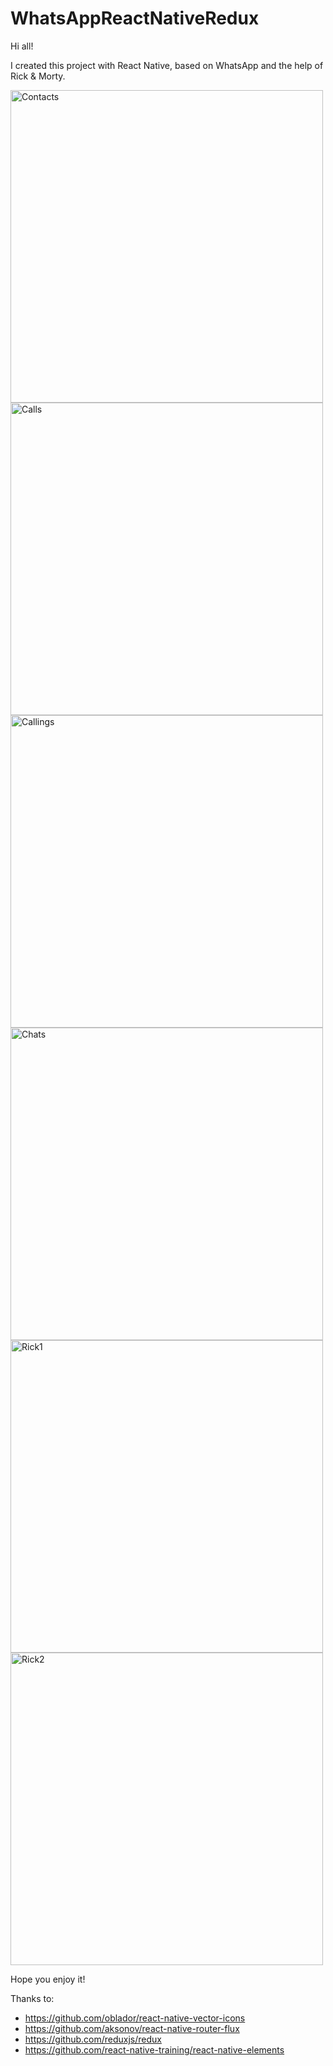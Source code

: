 # WhatsAppReactNativeRedux

Hi all! 

I created this project with React Native, based on WhatsApp and the help of Rick & Morty.

<p>
  <img src="https://image.ibb.co/bxiAET/Contacts.png" alt="Contacts" border="0" height="500" />
  <img src="https://image.ibb.co/gBX3ZT/Calls.png" alt="Calls" border="0" height="500" />
  <img src="https://image.ibb.co/dRQe8o/Callings.png" alt="Callings" border="0" height="500" />
  <img src="https://image.ibb.co/n6t5g8/Chats.png" alt="Chats" border="0" height="500" />
  <img src="https://image.ibb.co/fu3Vg8/Rick1.png" alt="Rick1" border="0" height="500" />
  <img src="https://image.ibb.co/hp2dZT/Rick2.png" alt="Rick2" border="0" height="500" />
</p>

<p>
  Hope you enjoy it!
</p>


Thanks to:
  - https://github.com/oblador/react-native-vector-icons
  - https://github.com/aksonov/react-native-router-flux
  - https://github.com/reduxjs/redux
  - https://github.com/react-native-training/react-native-elements


